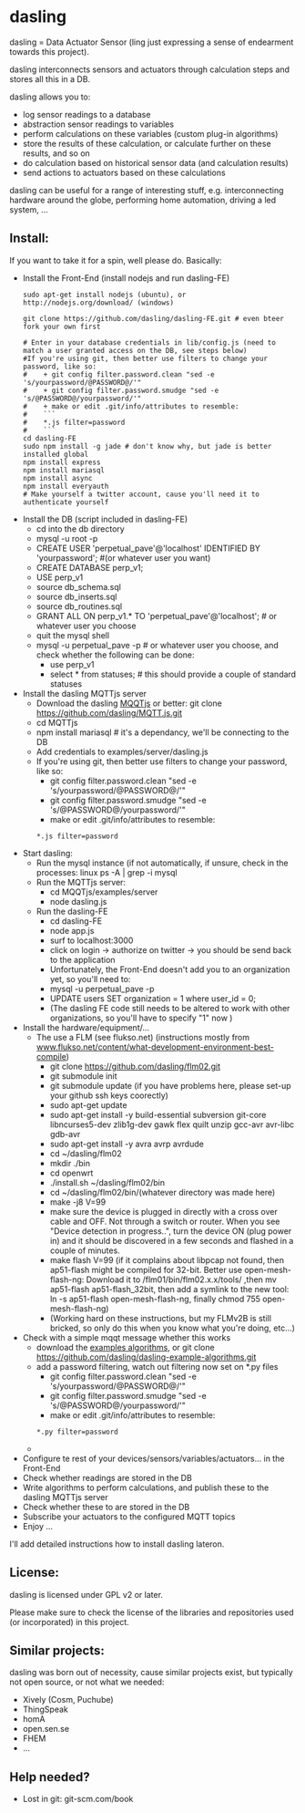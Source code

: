 dasling
=======

dasling = Data Actuator Sensor (ling just expressing a sense of endearment towards this project).

dasling interconnects sensors and actuators through calculation steps and stores all this in a DB.

dasling allows you to:
+ log sensor readings to a database
+ abstraction sensor readings to variables
+ perform calculations on these variables (custom plug-in algorithms)
+ store the results of these calculation, or calculate further on these results, and so on
+ do calculation based on historical sensor data (and calculation results) 
+ send actions to actuators based on these calculations

dasling can be useful for a range of interesting stuff, e.g. interconnecting hardware around the globe, performing home automation, driving a led system, ...

Install:
--------

If you want to take it for a spin, well please do.
Basically:
+ Install the Front-End (install nodejs and run dasling-FE)
    ```
    sudo apt-get install nodejs (ubuntu), or http://nodejs.org/download/ (windows)

    git clone https://github.com/dasling/dasling-FE.git # even bteer fork your own first
    
    # Enter in your database credentials in lib/config.js (need to match a user granted access on the DB, see steps below)
    #If you're using git, then better use filters to change your password, like so:
    #    + git config filter.password.clean "sed -e 's/yourpassword/@PASSWORD@/'"
    #    + git config filter.password.smudge "sed -e 's/@PASSWORD@/yourpassword/'"
    #    + make or edit .git/info/attributes to resemble:
    #    ```
    #    *.js filter=password
    #    ```
    cd dasling-FE
    sudo npm install -g jade # don't know why, but jade is better installed global
    npm install express
    npm install mariasql
    npm install async
    npm install everyauth
    # Make yourself a twitter account, cause you'll need it to authenticate yourself
    ```
+ Install the DB (script included in dasling-FE)
    + cd into the db directory
    + mysql -u root -p
    + CREATE USER 'perpetual_pave'@'localhost' IDENTIFIED BY 'yourpassword'; #(or whatever user you want)
    + CREATE DATABASE perp_v1;
    + USE perp_v1
    + source db_schema.sql
    + source db_inserts.sql
    + source db_routines.sql
    + GRANT ALL ON perp_v1.* TO 'perpetual_pave'@'localhost'; # or whatever user you choose
    + quit the mysql shell
    + mysql -u perpetual_pave -p # or whatever user you choose, and check whether the following can be done:
        + use perp_v1
        + select * from statuses; # this should provide a couple of standard statuses
+ Install the dasling MQTTjs server
    + Download the dasling [MQQTjs](github.com/dasling/MQTT.js) or better: git clone https://github.com/dasling/MQTT.js.git
    + cd MQTTjs
    + npm install mariasql # it's a dependancy, we'll be connecting to the DB
    + Add credentials to examples/server/dasling.js
    + If you're using git, then better use filters to change your password, like so:
        + git config filter.password.clean "sed -e 's/yourpassword/@PASSWORD@/'"
        + git config filter.password.smudge "sed -e 's/@PASSWORD@/yourpassword/'"
        + make or edit .git/info/attributes to resemble:
        ```
        *.js filter=password
        ```
+ Start dasling:
    + Run the mysql instance (if not automatically, if unsure, check in the processes: linux ps -A | grep -i mysql
    + Run the MQTTjs server:
        + cd MQQTjs/examples/server
        + node dasling.js
    + Run the dasling-FE
        + cd dasling-FE
        + node app.js
        + surf to localhost:3000
        + click on login -> authorize on twitter -> you should be send back to the application
        + Unfortunately, the Front-End doesn't add you to an organization yet, so you'll need to:
        + mysql -u perpetual_pave -p
        + UPDATE users SET organization = 1 where user_id = 0;
        + (The dasling FE code still needs to be altered to work with other organizations, so you'll have to specify "1" now ) 
+ Install the hardware/equipment/...
    + The use a FLM (see flukso.net) (instructions mostly from www.flukso.net/content/what-development-environment-best-compile)
        + git clone https://github.com/dasling/flm02.git
        + git submodule init
        + git submodule update (if you have problems here, please set-up your github ssh keys coorectly)
        + sudo apt-get update
        + sudo apt-get install -y build-essential subversion git-core libncurses5-dev zlib1g-dev gawk flex quilt unzip gcc-avr avr-libc gdb-avr
        + sudo apt-get install -y avra avrp avrdude
        + cd ~/dasling/flm02
        + mkdir ./bin
        + cd openwrt
        + ./install.sh ~/dasling/flm02/bin
        + cd ~/dasling/flm02/bin/(whatever directory was made here)
        + make -j8 V=99
        + make sure the device is plugged in directly with a cross over cable and OFF. Not through a switch or router. When you see "Device detection in progress..", turn the device ON (plug power in) and it should be discovered in a few seconds and flashed in a couple of minutes.
        + make flash V=99 (if it complains about libpcap not found, then ap51-flash might be compiled for 32-bit. Better use open-mesh-flash-ng: Download it to /flm01/bin/flm02.x.x/tools/ ,then mv ap51-flash ap51-flash_32bit, then add a symlink to the new tool: ln -s ap51-flash open-mesh-flash-ng, finally chmod 755 open-mesh-flash-ng)
        + (Working hard on these instructions, but my FLMv2B is still bricked, so only do this when you know what you're doing, etc...)
+ Check with a simple mqqt message whether this works
    + download the [examples algorithms](http://github.com/dasling/dasling-example-algorithms), or git clone https://github.com/dasling/dasling-example-algorithms.git
    + add a password filtering, watch out filtering now set on *.py files
        + git config filter.password.clean "sed -e 's/yourpassword/@PASSWORD@/'"
        + git config filter.password.smudge "sed -e 's/@PASSWORD@/yourpassword/'"
        + make or edit .git/info/attributes to resemble:
        ```
        *.py filter=password
        ```
    + 
+ Configure te rest of your devices/sensors/variables/actuators... in the Front-End
+ Check whether readings are stored in the DB
+ Write algorithms to perform calculations, and publish these to the dasling MQTTjs server
+ Check whether these to are stored in the DB
+ Subscribe your actuators to the configured MQTT topics
+ Enjoy ...

I'll add detailed instructions how to install dasling lateron.

License:
--------
dasling is licensed under GPL v2 or later.

Please make sure to check the license of the libraries and repositories used (or incorporated) in this project.

Similar projects:
-----------------
dasling was born out of necessity, cause similar projects exist, but typically not open source, or not what we needed:
+ Xively (Cosm, Puchube)
+ ThingSpeak
+ homA
+ open.sen.se
+ FHEM
+ ...

Help needed?
------------
+ Lost in git: git-scm.com/book

